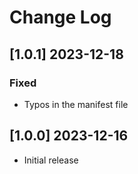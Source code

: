 # Change Log

<!-- ## [v-inc] ${YEAR4}-${MONTHNUMBER}-${DATE} -->

## [1.0.1] 2023-12-18
### Fixed
- Typos in the manifest file

## [1.0.0] 2023-12-16
- Initial release